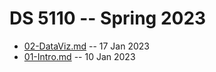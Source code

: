 # DS 5110 -- Spring 2023

* [02-DataViz.md](02-DataViz.md) -- 17 Jan 2023
* [01-Intro.md](01-Intro.md) -- 10 Jan 2023
